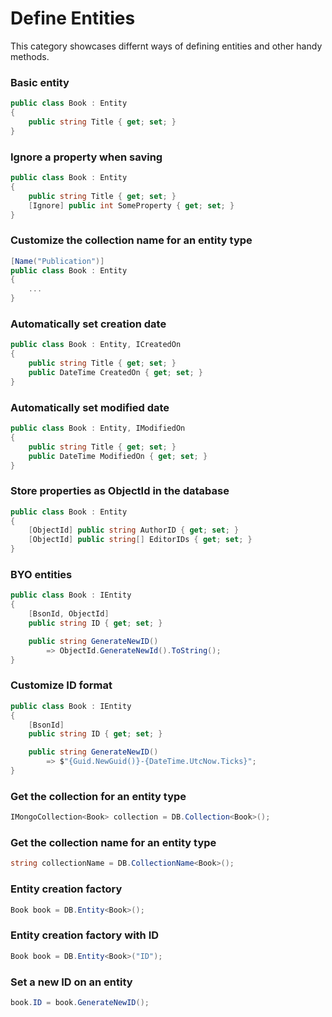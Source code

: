 # Define Entities
This category showcases differnt ways of defining entities and other handy methods.

### Basic entity
```csharp
public class Book : Entity
{
    public string Title { get; set; }
}
```

### Ignore a property when saving
```csharp
public class Book : Entity
{
    public string Title { get; set; }
    [Ignore] public int SomeProperty { get; set; }
}
```

### Customize the collection name for an entity type
```csharp
[Name("Publication")]
public class Book : Entity
{
    ...
}
```

### Automatically set creation date
```csharp
public class Book : Entity, ICreatedOn
{
    public string Title { get; set; }
    public DateTime CreatedOn { get; set; }
}
```

### Automatically set modified date
```csharp
public class Book : Entity, IModifiedOn
{
    public string Title { get; set; }
    public DateTime ModifiedOn { get; set; }
}
```

### Store properties as ObjectId in the database
```csharp
public class Book : Entity
{
    [ObjectId] public string AuthorID { get; set; }
    [ObjectId] public string[] EditorIDs { get; set; }
}
```

### BYO entities
```csharp
public class Book : IEntity
{
    [BsonId, ObjectId]
    public string ID { get; set; }

    public string GenerateNewID() 
        => ObjectId.GenerateNewId().ToString();
}
```

### Customize ID format
```csharp
public class Book : IEntity
{
    [BsonId]
    public string ID { get; set; }

    public string GenerateNewID()
        => $"{Guid.NewGuid()}-{DateTime.UtcNow.Ticks}";
}
```

### Get the collection for an entity type
```csharp
IMongoCollection<Book> collection = DB.Collection<Book>();
```

### Get the collection name for an entity type
```csharp
string collectionName = DB.CollectionName<Book>();
```

### Entity creation factory
```csharp
Book book = DB.Entity<Book>();
```

### Entity creation factory with ID
```csharp
Book book = DB.Entity<Book>("ID");
```

### Set a new ID on an entity
```csharp
book.ID = book.GenerateNewID();
```